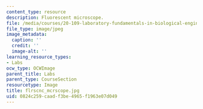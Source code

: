 ```yaml
---
content_type: resource
description: Fluorescent microscope.
file: /media/courses/20-109-laboratory-fundamentals-in-biological-engineering-fall-2007/0824c259caadf3be4965f1963e07d049_flrscnc_mcrscope.jpg
file_type: image/jpeg
image_metadata:
  caption: ''
  credit: ''
  image-alt: ''
learning_resource_types:
- Labs
ocw_type: OCWImage
parent_title: Labs
parent_type: CourseSection
resourcetype: Image
title: flrscnc_mcrscope.jpg
uid: 0824c259-caad-f3be-4965-f1963e07d049
---
```

